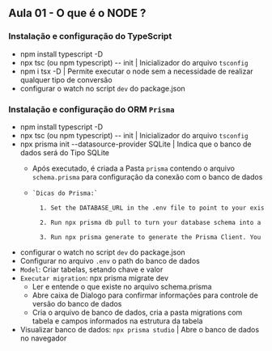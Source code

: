 ## Aula 01 - O que é o NODE ?
### Instalação e configuração do TypeScript

  - npm install typescript -D
  - npx tsc (ou npm typescript) -- init | Inicializador do arquivo `tsconfig`
  - npm i tsx -D | Permite executar o node sem a necessidade de realizar qualquer tipo de conversão
  - configurar o watch no script `dev` do package.json

### Instalação e configuração do ORM `Prisma`

  - npm install typescript -D
  - npx tsc (ou npm typescript) -- init | Inicializador do arquivo `tsconfig`
  -  npx prisma init --datasource-provider SQLite | Indica que o banco de dados será do Tipo SQLite 
     -  Após executado, é criada a Pasta `prisma` contendo o arquivo `schema.prisma` para configuração da conexão com o banco de dados
     
     -  ```bash 
        `Dicas do Prisma:`

          1. Set the DATABASE_URL in the .env file to point to your existing database. If your database has no tables yet, read https://pris.ly/d/getting-started.

          2. Run npx prisma db pull to turn your database schema into a Prisma schema.      

          3. Run npx prisma generate to generate the Prisma Client. You can then start querying your database.

        ```
  - configurar o watch no script `dev` do package.json
  - Configurar no arquivo `.env` o path do banco de dados
  - `Model`: Criar tabelas, setando chave e valor
  - `Executar migration`: npx prisma migrate dev
    - Ler e entende o que existe no arquivo schema.prisma
    - Abre caixa de Dialogo para confirmar informações para controle de versão do banco de dados
    - Cria o arquivo de banco de dados, cria a pasta migrations com tabela e campos informados na estrutura da tabela
  - Visualizar banco de dados: `npx prisma studio` | Abre o banco de dados no navegador